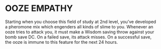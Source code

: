 # OOZE EMPATHY

Starting when you choose this field of study at 2nd level, you’ve developed a pheromone mix which engenders all kinds of slime to you. Whenever an ooze tries to attack you, it must make a Wisdom saving throw against your bomb save DC. On a failed save, its attack misses. On a successful save, the ooze is immune to this feature for the next 24 hours.